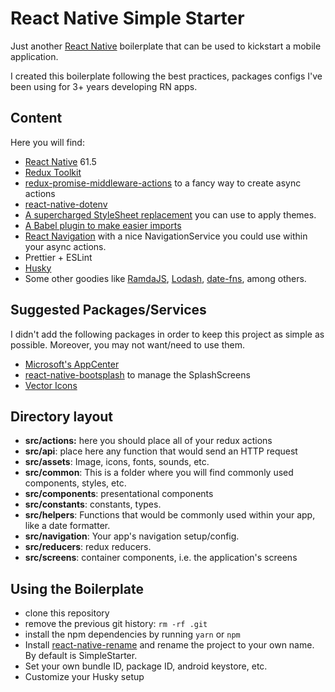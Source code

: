 # React Native Simple Starter

Just another [React Native](https://facebook.github.io/react-native/) boilerplate that can be used to kickstart a mobile application.

I created this boilerplate following the best practices, packages configs I've been using for 3+ years developing RN apps.

## Content

Here you will find:

- [React Native](https://facebook.github.io/react-native/) 61.5
- [Redux Toolkit](https://redux-starter-kit.js.org/)
- [redux-promise-middleware-actions](https://github.com/omichelsen/redux-promise-middleware-actions) to a fancy way to create async actions
- [react-native-dotenv](https://github.com/zetachang/react-native-dotenv)
- [A supercharged StyleSheet replacement](https://github.com/vitalets/react-native-extended-stylesheet) you can use to apply themes.
- [A Babel plugin to make easier imports](https://github.com/tleunen/babel-plugin-module-resolver)
- [React Navigation](https://reactnavigation.org/docs/en/hello-react-navigation.html) with a nice NavigationService you could use within your async actions.
- Prettier + ESLint
- [Husky](https://github.com/typicode/husky)
- Some other goodies like [RamdaJS](https://ramdajs.com/), [Lodash](https://lodash.com/), [date-fns](https://date-fns.org/), among others.

## Suggested Packages/Services

I didn't add the following packages in order to keep this project as simple as possible. Moreover, you may not want/need to use them.

- [Microsoft's AppCenter](https://appcenter.ms/)
- [react-native-bootsplash](https://github.com/zoontek/react-native-bootsplash) to manage the SplashScreens
- [Vector Icons](https://github.com/oblador/react-native-vector-icons)

## Directory layout

- **src/actions:** here you should place all of your redux actions
- **src/api**:  place here any function that would send an HTTP request
- **src/assets**: Image, icons, fonts, sounds, etc.
- **src/common**: This is a folder where you will find commonly used components, styles, etc.
- **src/components**: presentational components
- **src/constants**: constants, types.
- **src/helpers**: Functions that would be commonly used within your app, like a date formatter.
- **src/navigation**: Your app's navigation setup/config.
- **src/reducers**: redux reducers.
- **src/screens**: container components, i.e. the application's screens

## Using the Boilerplate

- clone this repository
- remove the previous git history: `rm -rf .git`
- install the npm dependencies by running `yarn` or `npm`
- Install [react-native-rename](https://github.com/JuneDomingo/react-native-rename) and rename the project to your own name. By default is SimpleStarter.
- Set your own bundle ID, package ID, android keystore, etc.
- Customize your Husky setup
